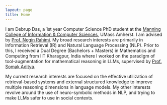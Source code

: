 ```yaml
---
layout: page
title: Home
---
```


I am Debrup Das, a 1st year Computer Science PhD student at the [Manning College of Information & Computer Sciences](https://www.cics.umass.edu/), UMass Amherst. I am advised by [Prof. Negin Rahimi](https://people.cs.umass.edu/~rahimi/). My broad research interests are primarily in Information Retrieval (IR) and Natural Language Processing (NLP). Prior to this, I received a Dual Degree (Bachelors + Masters) in Mathematics and Computing from IIT Kharagpur, India where I worked on the paradigm of tool-augmentation for mathematical reasoning in LLMs, supervised by [Prof. Somak Aditya](https://adityasomak.github.io/). 


My current research interests are focused on the effective utilization of retrieval-based systems and external structured knowledge to improve multiple reasoning dimensions in language models. My other interests revolve around the use of neuro-symbolic methods in NLP, and trying to make LLMs safer to use in social contexts.



  
